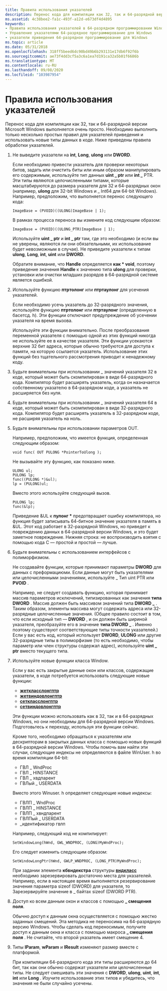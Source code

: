 ```yaml
---
title: Правила использования указателей
description: Перенос кода для компиляции как 32, так и 64-разрядной версии Microsoft Windows выполняется очень просто. Необходимо выполнить только несколько простых правил для указателей приведения и использовать новые типы данных в коде. Ниже приведены правила обработки указателей.
ms.assetid: 4c38bee2-fa1c-493f-a12d-e673df4d4895
keywords:
- Правила использования указателей в 64-разрядном программировании Windows
- Управление указателями 64-разрядное программирование для Windows
- указатели приведения 64-разрядное программирование для Windows
ms.topic: article
ms.date: 05/31/2018
ms.openlocfilehash: 318ff5beed6dc90bd49b6b293131e17db6f92f6b
ms.sourcegitcommit: ae73f4dd3cf5a3c6a1ea7d191ca32a5b01f6686b
ms.translationtype: MT
ms.contentlocale: ru-RU
ms.lasthandoff: 09/08/2020
ms.locfileid: "103987954"
---
```

# <a name="rules-for-using-pointers"></a>Правила использования указателей

Перенос кода для компиляции как 32, так и 64-разрядной версии Microsoft Windows выполняется очень просто. Необходимо выполнить только несколько простых правил для указателей приведения и использовать новые типы данных в коде. Ниже приведены правила обработки указателей.

1.  Не выведите указатели на **int**, **Long**, **ulong** или **DWORD**.

    Если необходимо привести указатель для проверки некоторых битов, задать или очистить биты или иным образом манипулировать его содержимым, используйте тип данных **uint \_ ptr** или **int \_** PTR. Эти типы являются целочисленными типами, которые масштабируются до размера указателя для 32 и 64-разрядных окон (например, **ulong** для 32-bit Windows и \_ Int64 для 64-bit Windows). Например, предположим, что выполняется перенос следующего кода:

    `ImageBase = (PVOID)((ULONG)ImageBase | 1);`

    В рамках процесса переноса вы измените код следующим образом:

    `ImageBase = (PVOID)((ULONG_PTR)ImageBase | 1);`

    Используйте **uint \_ ptr** и **int \_ ptr** там, где это необходимо (и если вы не уверены, являются ли они обязательными, их использование будет невозможным в случае). Не приведите указатели к типам **ulong**, **Long**, **int**, **uint** или **DWORD**.

    Обратите внимание, что **Handle** определяется **как \* void**, поэтому приведение значения **Handle** к значению типа **ulong** для проверки, установки или очистки младших разрядов в 64-разрядной системе является ошибкой.

2.  Используйте функцию **птртолонг** или **птртаулонг** для усечения указателей.

    Если необходимо усечь указатель до 32-разрядного значения, используйте функцию **птртолонг** или **птртаулонг** (определенную в басетсд. h). Эти функции отключают предупреждение об усечении указателя на время вызова.

    Используйте эти функции внимательно. После преобразования переменной указателя с помощью одной из этих функций никогда не используйте ее в качестве указателя. Эти функции усекаются верхние 32 бит адреса, которые обычно требуются для доступа к памяти, на которую ссылается указатель. Использование этих функций без тщательного рассмотрения приводит к ненадежному коду.

3.  Будьте внимательны при использовании \_ значений указателя 32 в коде, который может быть скомпилирован в виде 64-разрядного кода. Компилятор будет расширять указатель, когда он назначается собственному указателю в 64-разрядном коде, а указатель не расширяется без нуля.
4.  Будьте внимательны при использовании \_ значений указателя 64 в коде, который может быть скомпилирован в виде 32-разрядного кода. Компилятор будет расширять указатель в 32-разрядном коде, не расширяя указатель на ноль.
5.  Будьте внимательны при использовании параметров OUT.

    Например, предположим, что имеется функция, определенная следующим образом:

    `void func( OUT PULONG *PointerToUlong );`

    Не вызывайте эту функцию, как показано ниже.

    ``` syntax
    ULONG ul;
    PULONG lp;
    func((PULONG *)&ul);
    lp = (PULONG)ul;
    ```

    Вместо этого используйте следующий вызов.

    ``` syntax
    PULONG lp;
    func(&lp);
    ```

    Приведение &UL к **пулонг \*** предотвращает ошибку компилятора, но функция будет записывать 64-битное значение указателя в память в &UL. Этот код работает в 32-разрядной Windows, но приведет к повреждению данных в 64-разрядной версии Windows, и это будет заметное повреждение. Нижняя строка: не воспроизводить взятия с помощью кода C — простой и простой — лучше.

6.  Будьте внимательны с использованием интерфейсов с полиморфизмом.

    Не создавайте функции, которые принимают параметры **DWORD** для данных с преформациюми. Если данные могут быть указателями или целочисленными значениями, используйте \_ Тип uint PTR или **PVOID** .

    Например, не следует создавать функцию, которая принимает массив параметров исключений, типизированных как значения **типа DWORD** . Массив должен быть массивом значений типа **DWORD \_** . Таким образом, элементы массива могут содержать адреса или 32-разрядные целочисленные значения. (Общее правило состоит в том, что если исходный тип — **DWORD** , и он должен быть шириной указателя, преобразуйте его в значение **типа DWORD \_** . Именно поэтому существуют соответствующие типы точности указателей.) Если у вас есть код, который использует **DWORD**, **ULONG** или другие 32-разрядные типы в полиморфизме (то есть необходимо, чтобы параметр или член структуры содержал адрес), используйте **uint \_ ptr** вместо текущего типа.

7.  Используйте новые функции класса Window.

    Если у вас есть закрытые данные окон или классов, содержащие указатели, в коде потребуется использовать следующие новые функции:

    -   [**жеткласслонгптр**](/windows/win32/api/winuser/nf-winuser-getclasslongptra)
    -   [**жетвиндовлонгптр**](/windows/win32/api/winuser/nf-winuser-getwindowlongptra)
    -   [**сеткласслонгптр**](/windows/win32/api/winuser/nf-winuser-setclasslongptra)
    -   [**сетвиндовлонгптр**](/windows/win32/api/winuser/nf-winuser-setwindowlongptra)

    Эти функции можно использовать как в 32, так и в 64-разрядных Windows, но они необходимы для 64-разрядной версии Windows. Подготовьтесь к переходу, используя эти функции сейчас.

    Кроме того, необходимо обращаться к указателям или дескрипторам в закрытых данных класса с помощью новых функций в 64-разрядной версии Windows. Чтобы помочь вам найти эти случаи, следующие индексы не определяются в файле WinUser. h во время компиляции 64-bit:

    -   ГВЛ \_ WndProc
    -   ГВЛ \_ HINSTANCE
    -   ГВЛ \_ хвдпарент
    -   ГВЛый \_ USERDATA

    Вместо этого Winuser. h определяет следующие новые индексы:

    -   ГВЛП \_ WndProc
    -   ГВЛП \_ HINSTANCE
    -   ГВЛП \_ хвндпарент
    -   ГВЛПый \_ USERDATA
    -   \_идентификатор гвлп

    Например, следующий код не компилирует:

    `SetWindowLong(hWnd, GWL_WNDPROC, (LONG)MyWndProc);`

    Его следует изменить следующим образом:

    `SetWindowLongPtr(hWnd, GWLP_WNDPROC, (LONG_PTR)MyWndProc);`

    При задании элемента **кбвндекстра** структуры [**вндкласс**](/windows/win32/api/winuser/ns-winuser-wndclassa) необходимо зарезервировать достаточно места для указателей. Например, если в настоящее время выполняется резервирование значения параметра sizeof (DWORD) для указателя, то Зарезервируйте значение в \_ байтах sizeof (DWORD PTR).

8.  Доступ ко всем данным окон и классов с помощью **\_ смещения поля**.

    Обычно доступ к данным окна осуществляется с помощью жестко заданных смещений. Эта методика не переносима на 64-разрядную версию Windows. Чтобы сделать код переносимым, получите доступ к данным окна и класса с помощью макроса **\_ смещения поля** . Не считайте, что второй указатель имеет смещение 4.

9.  Типы **lParam**, **wParam** и **lResult** изменяют размер вместе с платформой.

    При компиляции 64-разрядного кода эти типы расширяются до 64 бит, так как они обычно содержат указатели или целочисленные типы. Не следует смешивать эти значения с **DWORD**, **ulong**, **uint**, **int**, **int** или **Long** . Изучите использование этих типов и убедитесь, что значения не были случайно усечены.

 

 